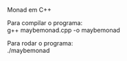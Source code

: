 Monad em C++ <br>

Para compilar o programa: <br>
g++ maybemonad.cpp -o maybemonad  <br>

Para rodar o programa: <br>
./maybemonad <br>